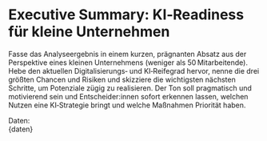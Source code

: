 # Executive Summary: KI‑Readiness für kleine Unternehmen

Fasse das Analyseergebnis in einem kurzen, prägnanten Absatz aus der Perspektive eines kleinen Unternehmens (weniger als 50 Mitarbeitende). Hebe den aktuellen Digitalisierungs‑ und KI‑Reifegrad hervor, nenne die drei größten Chancen und Risiken und skizziere die wichtigsten nächsten Schritte, um Potenziale zügig zu realisieren. Der Ton soll pragmatisch und motivierend sein und Entscheider:innen sofort erkennen lassen, welchen Nutzen eine KI‑Strategie bringt und welche Maßnahmen Priorität haben.

Daten:  
{daten}
